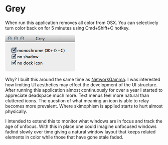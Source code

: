 Grey
====

When run this application removes all color from OSX. You can selectively turn color back on for 5 minutes using Cmd+Shift+C hotkey.

![screenshot](http://github.com/cyphunk/Grey/raw/master/screenshot.png)

Why? I built this around the same time as [NetworkGamma](https://github.com/cyphunk/NetworkGamma). I was interested how limiting UI aesthetics may effect the development of the UI structure. After running this application almost continuously for over a year I started to appreciate deadspace much more. Text menus feel more natural than cluttered icons. The question of what meaning an icon is able to relay becomes more prevalent. Where skimophism is applied starts to hurt almost physically.

I intended to extend this to monitor what windows are in focus and track the age of unfocus. With this in place one could imagine unfocused windows fadind slowly over time giving a natural window layout that keeps related elements in color while those that have gone stale faded.
